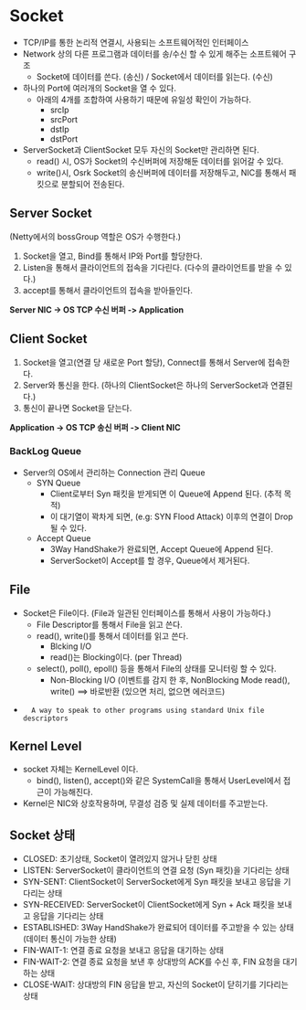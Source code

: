 # Socket
- TCP/IP를 통한 논리적 연결시, 사용되는 소프트웨어적인 인터페이스
- Network 상의 다른 프로그램과 데이터를 송/수신 할 수 있게 해주는 소프트웨어 구조
  - Socket에 데이터를 쓴다. (송신) / Socket에서 데이터를 읽는다. (수신)
- 하나의 Port에 여러개의 Socket을 열 수 있다.
  - 아래의 4개를 조합하여 사용하기 때문에 유일성 확인이 가능하다.
    - srcIp
    - srcPort
    - dstIp
    - dstPort
- ServerSocket과 ClientSocket 모두 자신의 Socket만 관리하면 된다.
  - read() 시, OS가 Socket의 수신버퍼에 저장해둔 데이터를 읽어갈 수 있다.
  - write()시, Osrk Socket의 송신버퍼에 데이터를 저장해두고, NIC를 통해서 패킷으로 분할되어 전송된다.

## Server Socket
(Netty에서의 bossGroup 역할은 OS가 수행한다.)
1. Socket을 열고, Bind를 통해서 IP와 Port를 할당한다.
2. Listen을 통해서 클라이언트의 접속을 기다린다. (다수의 클라이언트를 받을 수 있다.)
3. accept를 통해서 클라이언트의 접속을 받아들인다.

**Server NIC -> OS TCP 수신 버퍼 -> Application**

## Client Socket
1. Socket을 열고(연결 당 새로운 Port 할당), Connect를 통해서 Server에 접속한다.
2. Server와 통신을 한다. (하나의 ClientSocket은 하나의 ServerSocket과 연결된다.)
3. 통신이 끝나면 Socket을 닫는다.

**Application -> OS TCP 송신 버퍼 -> Client NIC**

### BackLog Queue
- Server의 OS에서 관리하는 Connection 관리 Queue
  - SYN Queue
    - Client로부터 Syn 패킷을 받게되면 이 Queue에 Append 된다. (추적 목적)
    - 이 대기열이 꽉차게 되면, (e.g: SYN Flood Attack) 이후의 연결이 Drop 될 수 있다.
  - Accept Queue
    - 3Way HandShake가 완료되면, Accept Queue에 Append 된다.
    - ServerSocket이 Accept를 할 경우, Queue에서 제거된다.

## File
- Socket은 File이다. (File과 일관된 인터페이스를 통해서 사용이 가능하다.)
  - File Descriptor를 통해서 File을 읽고 쓴다.
  - read(), write()를 통해서 데이터를 읽고 쓴다.
    - Blcking I/O
    - read()는 Blocking이다. (per Thread)
  - select(), poll(), epoll() 등을 통해서 File의 상태를 모니터링 할 수 있다.
    - Non-Blocking I/O (이벤트를 감지 한 후, NonBlocking Mode read(), write() ==> 바로반환 (있으면 처리, 없으면 에러코드)
- ```text
    A way to speak to other programs using standard Unix file descriptors
  ```

## Kernel Level
- socket 자체는 KernelLevel 이다.
  - bind(), listen(), accept()와 같은 SystemCall을 통해서 UserLevel에서 접근이 가능해진다.
- Kernel은 NIC와 상호작용하며, 무결성 검증 및 실제 데이터를 주고받는다.


## Socket 상태
- CLOSED: 초기상태, Socket이 열려있지 않거나 닫힌 상태
- LISTEN: ServerSocket이 클라이언트의 연결 요청 (Syn 패킷)을 기다리는 상태
- SYN-SENT: ClientSocket이 ServerSocket에게 Syn 패킷을 보내고 응답을 기다리는 상태
- SYN-RECEIVED: ServerSocket이 ClientSocket에게 Syn + Ack 패킷을 보내고 응답을 기다리는 상태
- ESTABLISHED: 3Way HandShake가 완료되어 데이터를 주고받을 수 있는 상태 (데이터 통신이 가능한 상태)
- FIN-WAIT-1: 연결 종료 요청을 보내고 응답을 대기하는 상태
- FIN-WAIT-2: 연결 종료 요청을 보낸 후 상대방의 ACK를 수신 후, FIN 요청을 대기하는 상태
- CLOSE-WAIT: 상대방의 FIN 응답을 받고, 자신의 Socket이 닫히기를 기다리는  상태